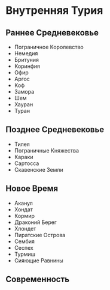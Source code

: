 # Внутренняя Турия

## Раннее Средневековье

*   Пограничное Королевство
*   Немедия
*   Бритуния
*   Коринфия
*   Офир
*   Аргос
*   Коф
*   Замора
*   Шем
*   Хауран
*   Туран

## Позднее Средневековье

*   Тилея
*   Пограничные Княжества
*   Караки
*   Сартосса
*   Скавенские Земли

## Новое Время

*   Аканул
*   Хондат
*   Кормир
*   Драконий Берег
*   Хлондет
*   Пиратские Острова
*   Сембия
*   Сеспех
*   Турмиш
*   Сияющие Равнины

## Современность
